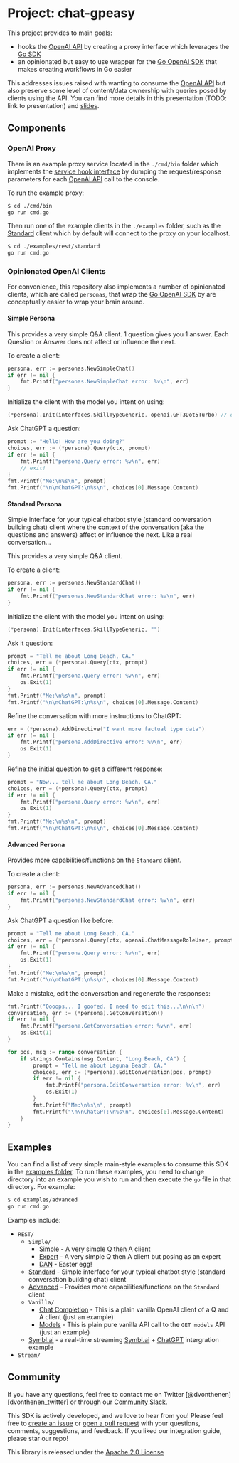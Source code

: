 # Project: chat-gpeasy

This project provides to main goals:

- hooks the [OpenAI API](https://platform.openai.com/docs/api-reference) by creating a proxy interface which leverages the [Go SDK](github.com/sashabaranov/go-openai)
- an opinionated but easy to use wrapper for the [Go OpenAI SDK](github.com/sashabaranov/go-openai) that makes creating workflows in Go easier

This addresses issues raised with wanting to consume the [OpenAI API](https://platform.openai.com/docs/api-reference) but also preserve some level of content/data ownership with queries posed by clients using the API. You can find more details in this presentation (TODO: link to presentation) and [slides](bit.ly/3HdcEXL).

## Components

### OpenAI Proxy

There is an example proxy service located in the `./cmd/bin` folder which implements the [service hook interface](https://github.com/dvonthenen/chat-gpeasy/blob/proof-of-concept/pkg/proxy/interfaces/interface.go#L10-L40) by dumping the request/response parameters for each [OpenAI API](https://platform.openai.com/docs/api-reference) call to the console.

To run the example proxy:

```sh
$ cd ./cmd/bin
go run cmd.go
```

Then run one of the example clients in the `./examples` folder, such as the [Standard](./examples/rest/standard) client which by default will connect to the proxy on your localhost.

```sh
$ cd ./examples/rest/standard
go run cmd.go
```

### Opinionated OpenAI Clients

For convenience, this repository also implements a number of opinionated clients, which are called `personas`, that wrap the [Go OpenAI SDK](github.com/sashabaranov/go-openai) by are conceptually easier to wrap your brain around.

#### Simple Persona

This provides a very simple Q&A client. 1 question gives you 1 answer. Each Question or Answer does not affect or influence the next.

To create a client:

```go
persona, err := personas.NewSimpleChat()
if err != nil {
    fmt.Printf("personas.NewSimpleChat error: %v\n", err)
}
```

Initialize the client with the model you intent on using:

```go
(*persona).Init(interfaces.SkillTypeGeneric, openai.GPT3Dot5Turbo) // openai.GPT3Dot5Turbo is the default or use "" empty string
```

Ask ChatGPT a question:

```go
prompt := "Hello! How are you doing?"
choices, err := (*persona).Query(ctx, prompt)
if err != nil {
    fmt.Printf("persona.Query error: %v\n", err)
    // exit!
}
fmt.Printf("Me:\n%s\n", prompt)
fmt.Printf("\n\nChatGPT:\n%s\n", choices[0].Message.Content)
```

#### Standard Persona

Simple interface for your typical chatbot style (standard conversation building chat) client where the context of the conversation (aka the questions and answers) affect or influence the next. Like a real conversation...

This provides a very simple Q&A client.

To create a client:

```go
persona, err := personas.NewStandardChat()
if err != nil {
    fmt.Printf("personas.NewStandardChat error: %v\n", err)
}
```

Initialize the client with the model you intent on using:

```go
(*persona).Init(interfaces.SkillTypeGeneric, "")
```

Ask it question:

```go
prompt = "Tell me about Long Beach, CA."
choices, err = (*persona).Query(ctx, prompt)
if err != nil {
    fmt.Printf("persona.Query error: %v\n", err)
    os.Exit(1)
}
fmt.Printf("Me:\n%s\n", prompt)
fmt.Printf("\n\nChatGPT:\n%s\n", choices[0].Message.Content)
```

Refine the conversation with more instructions to ChatGPT:

```go
err = (*persona).AddDirective("I want more factual type data")
if err != nil {
    fmt.Printf("persona.AddDirective error: %v\n", err)
    os.Exit(1)
}
```

Refine the initial question to get a different response:

```go
prompt = "Now... tell me about Long Beach, CA."
choices, err = (*persona).Query(ctx, prompt)
if err != nil {
    fmt.Printf("persona.Query error: %v\n", err)
    os.Exit(1)
}
fmt.Printf("Me:\n%s\n", prompt)
fmt.Printf("\n\nChatGPT:\n%s\n", choices[0].Message.Content)
```

#### Advanced Persona

Provides more capabilities/functions on the `Standard` client.

To create a client:

```go
persona, err := personas.NewAdvancedChat()
if err != nil {
    fmt.Printf("personas.NewStandardChat error: %v\n", err)
}
```

Ask ChatGPT a question like before:

```go
prompt = "Tell me about Long Beach, CA."
choices, err = (*persona).Query(ctx, openai.ChatMessageRoleUser, prompt)
if err != nil {
    fmt.Printf("persona.Query error: %v\n", err)
    os.Exit(1)
}
fmt.Printf("Me:\n%s\n", prompt)
fmt.Printf("\n\nChatGPT:\n%s\n", choices[0].Message.Content)
```

Make a mistake, edit the conversation and regenerate the responses:

```go
fmt.Printf("Oooops... I goofed. I need to edit this...\n\n\n")
conversation, err := (*persona).GetConversation()
if err != nil {
    fmt.Printf("persona.GetConversation error: %v\n", err)
    os.Exit(1)
}

for pos, msg := range conversation {
    if strings.Contains(msg.Content, "Long Beach, CA") {
        prompt = "Tell me about Laguna Beach, CA."
        choices, err := (*persona).EditConversation(pos, prompt)
        if err != nil {
            fmt.Printf("persona.EditConversation error: %v\n", err)
            os.Exit(1)
        }
        fmt.Printf("Me:\n%s\n", prompt)
        fmt.Printf("\n\nChatGPT:\n%s\n", choices[0].Message.Content)
    }
}
```

## Examples

You can find a list of very simple main-style examples to consume this SDK in the [examples folder][examples-folder]. To run these examples, you need to change directory into an example you wish to run and then execute the `go` file in that directory. For example:

```sh
$ cd examples/advanced
go run cmd.go
```

Examples include:

- `REST/`
  - `Simple/`
    - [Simple](./examples/rest/simple/simple) - A very simple Q then A client
    - [Expert](./examples/rest/simple/expert) - A very simple Q then A client but posing as an expert
    - [DAN](./examples/rest/simple/dan) - Easter egg!
  - [Standard](./examples/rest/standard) - Simple interface for your typical chatbot style (standard conversation building chat) client
  - [Advanced](./examples/rest/advanced) - Provides more capabilities/functions on the `Standard` client
  - `Vanilla/`
    - [Chat Completion](./examples/rest/vanilla/chatcompletion) - This is a plain vanilla OpenAI client of a Q and A client (just an example)
    - [Models](./examples/rest/vanilla/models) - This is plain pure vanilla API call to the `GET models` API (just an example)
  - [Symbl.ai](./examples/rest/symbl) - a real-time streaming [Symbl.ai](https://symbl.ai/) + [ChatGPT](https://chat.openai.com/) intergration example
- `Stream/`
  

## Community

If you have any questions, feel free to contact me on Twitter [@dvonthenen][dvonthenen_twitter] or through our [Community Slack][slack].

This SDK is actively developed, and we love to hear from you! Please feel free to [create an issue][issues] or [open a pull request][pulls] with your questions, comments, suggestions, and feedback. If you liked our integration guide, please star our repo!

This library is released under the [Apache 2.0 License][license]

[examples-folder]: examples/
[issues]: https://github.com/dvonthenen/chat-gpeasy/issues
[pulls]: https://github.com/dvonthenen/chat-gpeasy/pulls
[license]: LICENSE
[slack]: https://join.slack.com/t/symbldotai/shared_invite/zt-4sic2s11-D3x496pll8UHSJ89cm78CA
